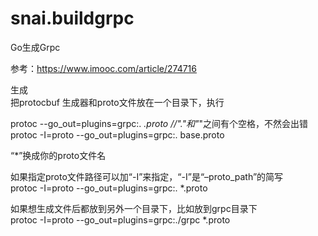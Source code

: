 # snai.buildgrpc
Go生成Grpc

参考：https://www.imooc.com/article/274716  

生成  
  把protocbuf 生成器和proto文件放在一个目录下，执行  

  protoc --go_out=plugins=grpc:. *.proto   //"."和"*"之间有个空格，不然会出错  
  protoc -I=proto --go_out=plugins=grpc:. base.proto  

  “*”换成你的proto文件名  

  如果指定proto文件路径可以加“-I”来指定，“-I”是“–proto_path”的简写  
  protoc -I=proto --go_out=plugins=grpc:. *.proto  

  如果想生成文件后都放到另外一个目录下，比如放到grpc目录下  
  protoc -I=proto --go_out=plugins=grpc:./grpc *.proto  
